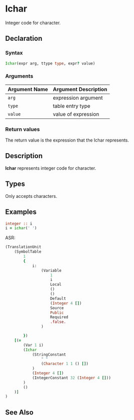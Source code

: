 # Ichar

Integer code for character.

## Declaration

### Syntax

```fortran
Ichar(expr arg, ttype type, expr? value)
```

### Arguments

| Argument Name | Argument Description |
|---------------|----------------------|
|`arg`| expression argument |
|`type` | table entry type|
|`value`| value of expression |

### Return values

The return value is the expression that the Ichar represents.

## Description

**Ichar** represents integer code for character.

## Types

Only accepts characters.

## Examples

```fortran
integer :: i
i = ichar(' ')
```

ASR:

```fortran
(TranslationUnit
    (SymbolTable
        1
        {
            i:
                (Variable
                    1
                    i
                    Local
                    ()
                    ()
                    Default
                    (Integer 4 [])
                    Source
                    Public
                    Required
                    .false.
                )

        })
    [(=
        (Var 1 i)
        (Ichar
            (StringConstant
                " "
                (Character 1 1 () [])
            )
            (Integer 4 [])
            (IntegerConstant 32 (Integer 4 []))
        )
        ()
    )]
)

```

## See Also

